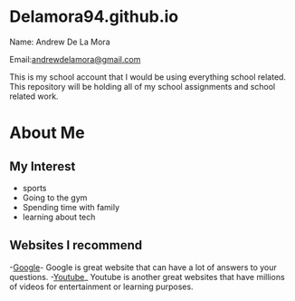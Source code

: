 # Delamora94.github.io


Name: Andrew De La Mora 

Email:andrewdelamora@gmail.com

This is my school account that I would be using everything school related.
This repository will be holding all of my school assignments and school related work.
# About Me
## My Interest
* sports
* Going to the gym
* Spending time with family
* learning about tech
## Websites I recommend 
  -[Google](https://www.google.com)- Google is great website 
  that can have a lot of answers to your questions.
  -[Youtube](https://www.youtube.com)_ Youtube is another great
  websites that have millions of videos for entertainment or learning 
  purposes.

